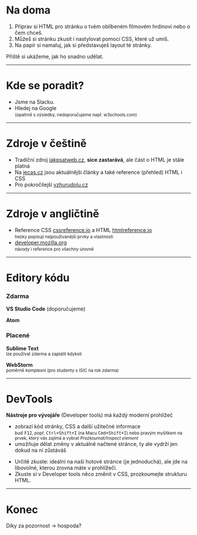 <!-- .slide: data-state="c-slide-inter" -->

# Na doma

1. Připrav si HTML pro stránku o tvém oblíbeném filmovém hrdinovi nebo o čem chceš.
1. Můžeš si stránku zkusit i nastylovat pomocí CSS, které už umíš. 
1. Na papír si namaluj, jak si představuješ layout té stránky.

Příště si ukážeme, jak ho snadno udělat.
 

----

# Kde se poradit?

* Jsme na Slacku.
* Hledej na Google
<br><small>(opatrně s výsledky, nedoporučujeme např. w3schools.com)</small>

----

# Zdroje v češtině

* Tradiční zdroj [jakpsatweb.cz](https://www.jakpsatweb.cz/), **sice&nbsp;zastarává**, ale část o HTML je stále platná
* Na [jecas.cz](http://jecas.cz/) jsou aktuálnější články a také reference (přehled) HTML i CSS
* Pro pokročilejší [vzhurudolu.cz](https://www.vzhurudolu.cz)

----

# Zdroje v angličtině
 
* Reference CSS&nbsp;[cssreference.io](http://cssreference.io/) a HTML&nbsp;[htmlreference.io](http://htmlreference.io/)
<br><small>hezky popisují nejpoužívanější prvky a vlastnosti</small>
* [developer.mozilla.org](https://developer.mozilla.org/) 
<br><small>návody i reference pro všechny úrovně</small>

----

# Editory kódu

### Zdarma
**VS Studio Code** (doporučujeme)

**Atom**

### Placené
**Sublime Text**
<br><small>lze používat zdarma a zaplatit kdykoli</small>

**WebStorm**
<br><small>poměrně komplexní (pro studenty s ISIC na rok zdarma)</small>

----

# DevTools

**Nástroje pro vývojáře** (Developer tools) má každý moderní prohlížeč

* zobrazí kód stránky, CSS a další užitečné informace
<br><small>buď <kbd>F12</kbd>, popř. <kbd>Ctrl+Shift+I</kbd> (na Macu <kbd>Cmd+Shift+I</kbd>) nebo pravým myšítkem na prvek, který vás zajímá a vybrat _Prozkoumat/Inspect element_</small>
* umožňuje dělat změny v aktuálně načtené stránce, ty ale vydrží jen dokud na ní zůstáváš

>>>
* Určitě zkuste: ideální na naší hotové stránce (je jednoduchá), ale jde na libovolné, kterou zrovna máte v prohlížeči.
* Zkuste si v Developer tools něco změnit v CSS, prozkoumejte strukturu HTML.

----

<!-- .slide: data-state="c-slide-break" -->

# Konec

<!-- .element: class="c-text-xs" -->

>>>
Díky za pozornost
-> hospoda?
